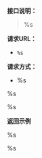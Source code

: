 **接口说明：**

[//]: <> (接口说明)
> %s

**请求URL：**

[//]: <> (请求URL)
- ` %s `

**请求方式：**

[//]: <> (请求方式)
- %s 

[//]: <> (Header内容)
%s

[//]: <> (参数)
%s


**返回示例**

[//]: <> (返回示例)
%s

[//]: <> (返回参数说明)
%s